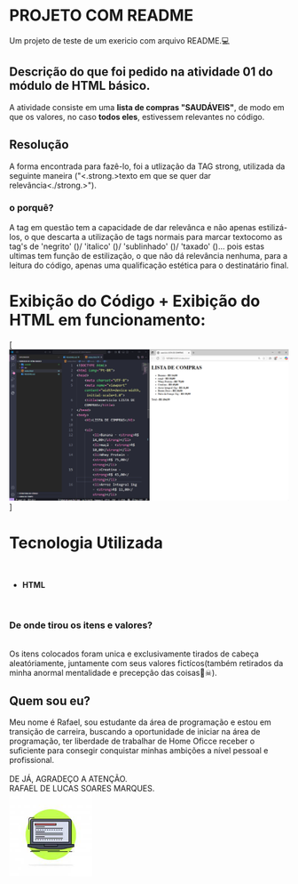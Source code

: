 # PROJETO COM README
Um projeto de teste de um exericio com arquivo README.💻

## Descrição do que foi pedido na atividade 01 do módulo de HTML básico.
A atividade consiste em uma <strong>lista de compras "SAUDÁVEIS"</strong>, de modo em que os valores, no caso <strong>todos eles</strong>, estivessem relevantes no código.

## Resolução
A forma encontrada para fazê-lo, foi a utlização da TAG strong, utilizada da seguinte maneira ("<.strong.>texto em que se quer dar relevância<./strong.>").

### o porquê?
A tag em questão tem a capacidade de dar relevânca e não apenas estilizá-los, o que descarta a utilização de tags normais para marcar  textocomo as tag's de 'negrito' ()/ 'italico' ()/ 'sublinhado' ()/ 'taxado' ()... pois estas ultimas tem função de estilização, o que não dá relevância nenhuma, para a leitura do código, apenas uma qualificação estética para o destinatário final.
<br>

# Exibição do Código + Exibição do HTML em funcionamento:

[
    <img src="./src/img/Exibição do código HTML.png">
]

# Tecnologia Utilizada
<br>
    <ul>
        <li><strong>HTML</strong></li>
    </ul>
<br>

### De onde tirou os itens e valores?
<br>
Os itens colocados foram unica e exclusivamente tirados de cabeça aleatóriamente, juntamente com seus valores fictícos(também retirados da minha anormal mentalidade e precepção das coisas👻☠).
<br>

## Quem sou eu?
Meu nome é Rafael, sou estudante da área de programação e estou em transição de carreira, buscando a oportunidade de iniciar na área de programação, ter liberdade de trabalhar de Home Oficce receber o suficiente para consegir conquistar minhas ambições a nível pessoal e profissional.
<br>
<br>
DE JÁ, AGRADEÇO A ATENÇÃO. 
<br>
RAFAEL DE LUCAS SOARES MARQUES. 
<br>
<img src="src/img/images.jfif" alt="computador-ligado" width="150px" height="150px">